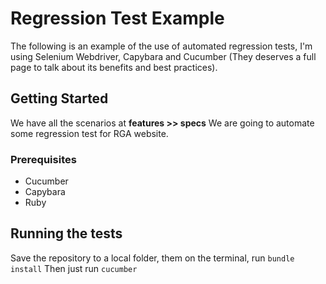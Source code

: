 # Regression Test Example

The following is an example of the use of automated regression tests, I'm using Selenium Webdriver, Capybara and Cucumber (They deserves a full page to talk about its benefits and best practices).

## Getting Started

We have all the scenarios at **features >> specs**
We are going to automate some regression test for RGA website.

### Prerequisites

* Cucumber
* Capybara
* Ruby

## Running the tests

Save the repository to a local folder, them on the terminal, run ```bundle install``` 
Then just run ```cucumber```

